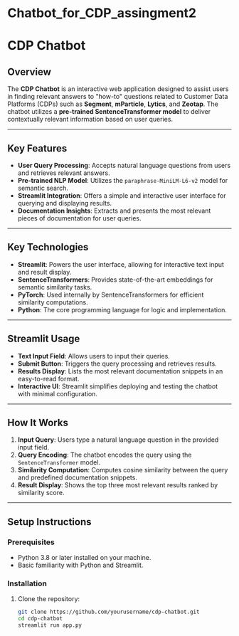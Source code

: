 # Chatbot_for_CDP_assingment2
# **CDP Chatbot**

## **Overview**
The **CDP Chatbot** is an interactive web application designed to assist users in finding relevant answers to "how-to" questions related to Customer Data Platforms (CDPs) such as **Segment**, **mParticle**, **Lytics**, and **Zeotap**. The chatbot utilizes a **pre-trained SentenceTransformer model** to deliver contextually relevant information based on user queries.

---

## **Key Features**
- **User Query Processing**: Accepts natural language questions from users and retrieves relevant answers.
- **Pre-trained NLP Model**: Utilizes the `paraphrase-MiniLM-L6-v2` model for semantic search.
- **Streamlit Integration**: Offers a simple and interactive user interface for querying and displaying results.
- **Documentation Insights**: Extracts and presents the most relevant pieces of documentation for user queries.

---

## **Key Technologies**
- **Streamlit**: Powers the user interface, allowing for interactive text input and result display.
- **SentenceTransformers**: Provides state-of-the-art embeddings for semantic similarity tasks.
- **PyTorch**: Used internally by SentenceTransformers for efficient similarity computations.
- **Python**: The core programming language for logic and implementation.

---

## **Streamlit Usage**
- **Text Input Field**: Allows users to input their queries.
- **Submit Button**: Triggers the query processing and retrieves results.
- **Results Display**: Lists the most relevant documentation snippets in an easy-to-read format.
- **Interactive UI**: Streamlit simplifies deploying and testing the chatbot with minimal configuration.

---

## **How It Works**
1. **Input Query**: Users type a natural language question in the provided input field.
2. **Query Encoding**: The chatbot encodes the query using the `SentenceTransformer` model.
3. **Similarity Computation**: Computes cosine similarity between the query and predefined documentation snippets.
4. **Result Display**: Shows the top three most relevant results ranked by similarity score.

---

## **Setup Instructions**

### **Prerequisites**
- Python 3.8 or later installed on your machine.
- Basic familiarity with Python and Streamlit.

### **Installation**
1. Clone the repository:
   ```bash
   git clone https://github.com/yourusername/cdp-chatbot.git
   cd cdp-chatbot
   streamlit run app.py

